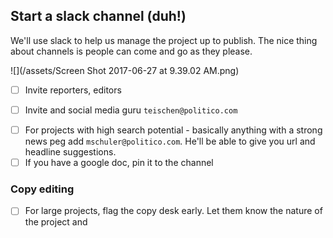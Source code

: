 ## Start a slack channel \(duh!\)

We'll use slack to help us manage the project up to publish. The nice thing about channels is people can come and go as they please.

![](/assets/Screen Shot 2017-06-27 at 9.39.02 AM.png)

* [ ] Invite reporters, editors
- [ ] Invite and social media guru `teischen@politico.com`
* [ ] For projects with high search potential - basically anything with a strong news peg add `mschuler@politico.com`. He'll be able to give you url and headline suggestions. 
* [ ] If you have a google doc, pin it to the channel

### Copy editing

* [ ] For large projects, flag the copy desk early. Let them know the nature of the project and 



